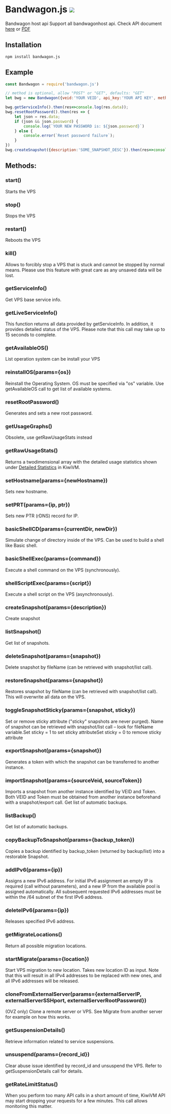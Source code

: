 # Bandwagon.js ![](https://img.shields.io/npm/v/bandwagon.js.svg)

Bandwagon host api
Support all bandwagonhost api.
Check API document [here](https://kiwivm.64clouds.com/main-exec.php?mode=api) or [PDF](./API.pdf)

## Installation
```
npm install bandwagon.js
```

## Example
```js
const Bandwagon = require('bandwagon.js')

// method is optional, allow "POST" or "GET", defaults: "GET"
let bwg = new Bandwagon({veid:'YOUR VEID', api_key:'YOUR API KEY', method: 'POST'})

bwg.getServiceInfo().then(res=>console.log(res.data));
bwg.resetRootPassword().then(res => {
	let json = res.data;
	if (json && json.password) {
		console.log(`YOUR NEW PASSWORD is: ${json.password}`)
	} else {
		console.error(`Reset password failure`);
	}
})
bwg.createSnapshot({description:'SOME_SNAPSHOT_DESC'}).then(res=>console.log(res.data))
```

## Methods:
### start()
Starts the VPS

### stop()
Stops the VPS

### restart()
Reboots the VPS

### kill()
Allows to forcibly stop a VPS that is stuck and cannot be stopped by normal means. Please use this feature with great care as any unsaved data will be lost.

### getServiceInfo()
Get VPS base service info.

### getLiveServiceInfo()
This function returns all data provided by getServiceInfo. In addition, it provides detailed status of the VPS.
Please note that this call may take up to 15 seconds to complete.

### getAvailableOS()
List operation system can be install your VPS

### reinstallOS(params={os})
Reinstall the Operating System. OS must be specified via "os" variable. Use getAvailableOS call to get list of available systems.

### resetRootPassword()
Generates and sets a new root password.

### getUsageGraphs()
Obsolete, use getRawUsageStats instead

### getRawUsageStats()
Returns a two­dimensional array with the detailed usage statistics shown under [Detailed Statistics](https://kiwivm.64clouds.com/kiwi-main-controls.php?mode=stats) in KiwiVM.

### setHostname(params={newHostname})
Sets new hostname.

### setPRT(params={ip, ptr})
Sets new PTR (rDNS) record for IP.

### basicShellCD(params={currentDir, newDir})
Simulate change of directory inside of the VPS. Can be used to build a shell like Basic shell.

### basicShellExec(params={command})
Execute a shell command on the VPS (synchronously).

### shellScriptExec(params={script})
Execute a shell script on the VPS (asynchronously).

### createSnapshot(params={description})
Create snapshot

### listSnapshot()
Get list of snapshots.

### deleteSnapshot(params={snapshot})
Delete snapshot by fileName (can be retrieved with snapshot/list call).

### restoreSnapshot(params={snapshot})
Restores snapshot by fileName (can be retrieved with snapshot/list call). This will overwrite all data on the VPS.

### toggleSnapshotSticky(params={snapshot, sticky})
Set or remove sticky attribute ("sticky" snapshots are never purged). Name of snapshot can be retrieved with snapshot/list call – look for fileName variable.Set sticky = 1 to set sticky attributeSet sticky = 0 to remove sticky attribute

### exportSnapshot(params={snapshot})
Generates a token with which the snapshot can be transferred to another instance.

### importSnapshot(params={sourceVeid, sourceToken})
Imports a snapshot from another instance identified by VEID and Token. Both VEID and Token must be obtained from another instance beforehand with a snapshot/export call.
Get list of automatic backups.

### listBackup()
Get list of automatic backups.

### copyBackupToSnapshot(params={backup_token})
Copies a backup identified by backup_token (returned by backup/list) into a restorable Snapshot.

### addIPv6(params={ip})
Assigns a new IPv6 address. For initial IPv6 assignment an empty IP is required (call without parameters), and a new IP from the available pool is assigned automatically. All subsequent requested IPv6 addresses must be within the /64 subnet of the first IPv6 address.

### deleteIPv6(params={ip})
Releases specified IPv6 address.

### getMigrateLocations()
Return all possible migration locations.

### startMigrate(params={location})
Start VPS migration to new location. Takes new location ID as input. Note that this will result in all IPv4 addresses to be replaced with new ones, and all IPv6 addresses will be released.

### cloneFromExternalServer(params={externalServerIP, externalServerSSHport, externalServerRootPassword})
(OVZ only) Clone a remote server or VPS. See Migrate from another server for example on how this works.

### getSuspensionDetails()
Retrieve information related to service suspensions.

### unsuspend(params={record_id})
Clear abuse issue identified by record_id and unsuspend the VPS. Refer to getSuspensionDetails call for details.

### getRateLimitStatus()
When you perform too many API calls in a short amount of time, KiwiVM API may start dropping your requests for a few minutes. This call allows monitoring this matter.
